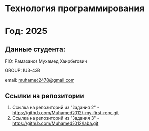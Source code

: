 # Технология программирования
# Год: 2025

## Данные студента:

FIO: Рамазанов Мухамед Хаирбегович

GROUP: IU3-43B

email: muhamed2478@gmail.com

## Ссылки на репозитории



1. Ссылка на репозиторий из "Задания 2" - https://github.com/Muhamed2012/-my-first-repo.git
2. Ссылка на репозиторий из "Задания 3" - https://github.com/Muhamed2012/laba.git

